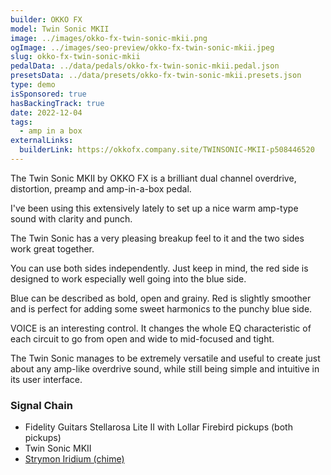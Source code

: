 ```yaml
---
builder: OKKO FX
model: Twin Sonic MKII
image: ../images/okko-fx-twin-sonic-mkii.png
ogImage: ../images/seo-preview/okko-fx-twin-sonic-mkii.jpeg
slug: okko-fx-twin-sonic-mkii
pedalData: ../data/pedals/okko-fx-twin-sonic-mkii.pedal.json
presetsData: ../data/presets/okko-fx-twin-sonic-mkii.presets.json
type: demo
isSponsored: true
hasBackingTrack: true
date: 2022-12-04
tags:
  - amp in a box
externalLinks:
  builderLink: https://okkofx.company.site/TWINSONIC-MKII-p508446520
---
```


The Twin Sonic MKII by OKKO FX is a brilliant dual channel overdrive, distortion, preamp and amp-in-a-box pedal.

I've been using this extensively lately to set up a nice warm amp-type sound with clarity and punch.

The Twin Sonic has a very pleasing breakup feel to it and the two sides work great together.

You can use both sides independently. Just keep in mind, the red side is designed to work especially well going into the blue side.

Blue can be described as bold, open and grainy. Red is slightly smoother and is perfect for adding some sweet harmonics to the punchy blue side.

VOICE is an interesting control. It changes the whole EQ characteristic of each circuit to go from open and wide to mid-focused and tight.

The Twin Sonic manages to be extremely versatile and useful to create just about any amp-like overdrive sound, while still being simple and intuitive in its user interface.

### Signal Chain

- Fidelity Guitars Stellarosa Lite II with Lollar Firebird pickups (both pickups)
- Twin Sonic MKII
- [Strymon Iridium (chime)](/demos/strymon-iridium)
